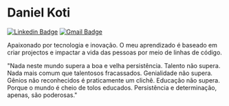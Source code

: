 # Daniel Koti 

[![Linkedin Badge](https://img.shields.io/badge/-Daniel%20Moniz-6633cc?style=flat-square&logo=Linkedin&logoColor=white&link=https://www.linkedin.com/in/daniel-moniz/)](https://www.linkedin.com/in/daniel-moniz/) 
[![Gmail Badge](https://img.shields.io/badge/-danielkoti.moniz@gmail.com-6633cc?style=flat-square&logo=Gmail&logoColor=white&link=mailto:danielkoti.moniz@gmail.com)](mailto:danielkoti.moniz@gmail.com)

Apaixonado por tecnologia e inovação.
O meu aprendizado é baseado em criar projectos e impactar a vida das pessoas por meio de linhas de código.

"Nada neste mundo supera a boa e velha persistência. Talento não supera. Nada mais comum que talentosos fracassados. Genialidade não supera. Gênios não reconhecidos é praticamente um clichê. Educação não supera. Porque o mundo é cheio de tolos educados. Persistência e determinação, apenas, são poderosas."


